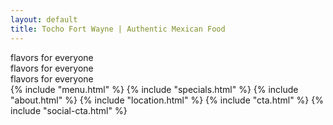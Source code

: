 ```yaml
---
layout: default
title: Tocho Fort Wayne | Authentic Mexican Food
---
```


<section class="hero-image"></section>
<section class="text-banner">
    <div class="text-column">flavors for everyone</div>
    <div class="text-column">flavors for everyone</div>
    <div class="text-column">flavors for everyone</div>
</section>
{% include "menu.html" %}
{% include "specials.html" %}
{% include "about.html" %}
{% include "location.html" %}
{% include "cta.html" %}
{% include "social-cta.html" %}